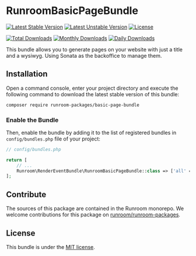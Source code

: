 RunroomBasicPageBundle
======================

[![Latest Stable Version](https://poser.pugx.org/runroom-packages/basic-page-bundle/v/stable)](https://packagist.org/packages/runroom-packages/basic-page-bundle)
[![Latest Unstable Version](https://poser.pugx.org/runroom-packages/basic-page-bundle/v/unstable)](https://packagist.org/packages/runroom-packages/basic-page-bundle)
[![License](https://poser.pugx.org/runroom-packages/basic-page-bundle/license)](https://packagist.org/packages/runroom-packages/basic-page-bundle)

[![Total Downloads](https://poser.pugx.org/runroom-packages/basic-page-bundle/downloads)](https://packagist.org/packages/runroom-packages/basic-page-bundle)
[![Monthly Downloads](https://poser.pugx.org/runroom-packages/basic-page-bundle/d/monthly)](https://packagist.org/packages/runroom-packages/basic-page-bundle)
[![Daily Downloads](https://poser.pugx.org/runroom-packages/basic-page-bundle/d/daily)](https://packagist.org/packages/runroom-packages/basic-page-bundle)

This bundle allows you to generate pages on your website with just a title and a wysiwyg. Using Sonata as the backoffice to manage them.

## Installation

Open a command console, enter your project directory and execute the following command to download the latest stable version of this bundle:

```bash
composer require runroom-packages/basic-page-bundle
```

### Enable the Bundle

Then, enable the bundle by adding it to the list of registered bundles in `config/bundles.php` file of your project:

```php
// config/bundles.php

return [
    // ...
    Runroom\RenderEventBundle\RunroomBasicPageBundle::class => ['all' => true],
];
```

## Contribute

The sources of this package are contained in the Runroom monorepo. We welcome contributions for this package on [runroom/runroom-packages](https://github.com/Runroom/runroom-packages).

## License

This bundle is under the [MIT license](LICENSE).
